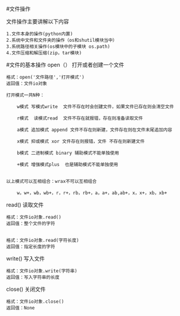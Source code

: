#文件操作

文件操作主要讲解以下内容

	1.文件本身的操作(python内置)
	2.系统中文件和文件夹的操作（os和shutil模块当中）
	3.系统路径相关操作(os模块中的子模块 os.path)
	4.文件压缩和解压缩(zip，tar模块)

#文件的基本操作
open（） 打开或者创建一个文件

	格式：open('文件路径','打开模式')
	返回值：文件io对象

	打开模式一共N种：

		w模式 写模式write  文件不存在时会创建文件，如果文件已存在则会清空文件

		r模式  读模式read  文件不存在就报错，存在则准备读取文件

		a模式 追加模式 append 文件不存在则新建，文件存在则在文件末尾追加内容

		x模式 抑或模式 xor 文件存在则报错，文件 不存在则新建文件

		b模式 二进制模式 binary 辅助模式不能单独使用

		+模式 增强模式plus  也是辅助模式不能单独使用


	以上模式可以互相组合：wrax不可以互相组合

		w，w+，wb，wb+，r，r+，rb，rb+，a，a+，ab,ab+，x，x+，xb，xb+


read() 读取文件

	格式：文件io对象.read()
	返回值：整个文件的字符


	格式：文件io对象.read(字符长度)
	返回值：指定长度的字符

write() 写入文件

	格式：文件io对象.write(字符串)
	返回值：写入字符串的长度


close() 关闭文件

	格式：文件io对象.close()
	返回值：None